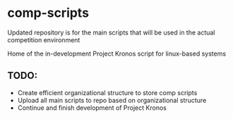 # comp-scripts
Updated repository is for the main scripts that will be used in the actual competition environment

Home of the in-development Project Kronos script for linux-based systems

## TODO:
- Create efficient organizational structure to store comp scripts
- Upload all main scripts to repo based on organizational structure
- Continue and finish development of Project Kronos
